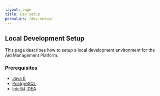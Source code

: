 ```yaml
---
layout: page
title: Dev Setup
permalink: /dev-setup/
---
```


## Local Development Setup

This page describes how to setup a local development environment for the Aid Management Platform.

### Prerequisites

- [Java 8](https://www.oracle.com/java/technologies/downloads/#java8)
- [PostgreSQL](https://www.postgresql.org/download/)
- [IntelliJ IDEA](https://www.jetbrains.com/idea/download/)
